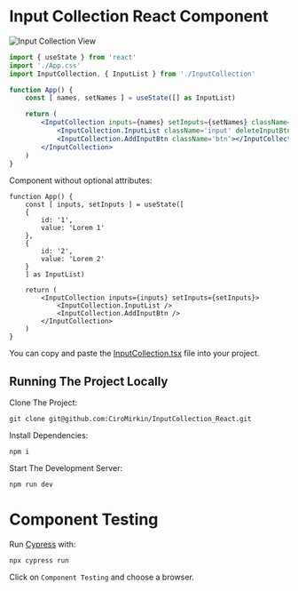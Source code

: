 # Input Collection React Component

![Input Collection View](https://i.postimg.cc/05MSnzwV/Input-Collection.jpg)

```jsx
import { useState } from 'react'
import './App.css'
import InputCollection, { InputList } from './InputCollection'

function App() {
    const [ names, setNames ] = useState([] as InputList)

    return (
        <InputCollection inputs={names} setInputs={setNames} className='container'>
            <InputCollection.InputList className='input' deleteInputBtnClassName='btn'/>
            <InputCollection.AddInputBtn className='btn'></InputCollection.AddInputBtn>
        </InputCollection>
    )
}
```

Component without optional attributes:

```tsx
function App() {
    const [ inputs, setInputs ] = useState([
    {
        id: '1',
        value: 'Lorem 1'
    },
    {
        id: '2',
        value: 'Lorem 2'
    }
    ] as InputList)

    return (
        <InputCollection inputs={inputs} setInputs={setInputs}>
            <InputCollection.InputList />
            <InputCollection.AddInputBtn />
        </InputCollection>
    )
}
```

You can copy and paste the [InputCollection.tsx](./src/InputCollection.tsx) file into your project. 

## Running The Project Locally

Clone The Project:

```
git clone git@github.com:CiroMirkin/InputCollection_React.git
```

Install Dependencies:

```
npm i
```

Start The Development Server:

```
npm run dev
```

# Component Testing

Run [Cypress](https://docs.cypress.io/app/component-testing/react/overview) with:

```
npx cypress run
```

Click on `Component Testing` and choose a browser.